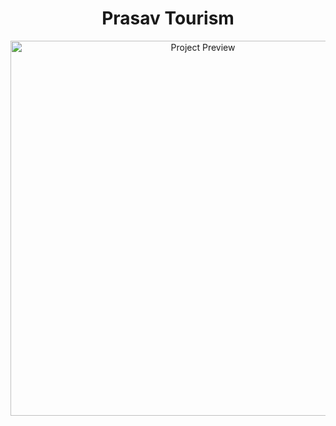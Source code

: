 <h1 align="center">Prasav Tourism</h1>

<p align="center">
  <img src="./public/images/screencapture-localhost-3001-2025-07-27-14_29_04.png" alt="Project Preview" width="600"/>
</p>
